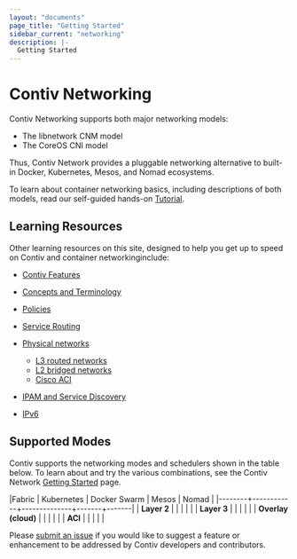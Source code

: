 ```yaml
---
layout: "documents"
page_title: "Getting Started"
sidebar_current: "networking"
description: |-
  Getting Started
---
```


# Contiv Networking

Contiv Networking supports both major networking models:

- The libnetwork CNM model 
- The CoreOS CNI model

Thus, Contiv Network provides a pluggable networking alternative to built-in Docker, Kubernetes,
Mesos, and Nomad ecosystems.

To learn about container networking basics, including descriptions of both models, 
read our self-guided hands-on [Tutorial](/documents/tutorials/container-101.html).

## Learning Resources
Other learning resources on this site, designed to help you get up to speed on Contiv and container networkinginclude:

- [Contiv Features](/documents/networking/features.html)
- [Concepts and Terminology](/documents/networking/concepts.html)
- [Policies](/documents/networking/policies.html)
- [Service Routing](/documents/networking/services.html)
- [Physical networks](/documents/networking/physical-networks.html)
    - [L3 routed networks](/documents/networking/bgp.html)
    - [L2 bridged networks](/documents/networking/l2-vlan.html)
    - [Cisco ACI](/documents/networking/l2-vlan.html)

- [IPAM and Service Discovery](/documents/networking/ipam.html)
- [IPv6](/documents/networking/ipv6.html)

## Supported Modes

Contiv supports the networking modes and schedulers shown in the table below. To learn about and try the various combinations, see the Contiv Network [Getting Started](/documents/gettingStarted/networking/index.html) page.

|Fabric  | Kubernetes | Docker Swarm | Mesos | Nomad |
|--------+------------+--------------+-------+-------|
| **Layer 2** | <i class="fa fa-check fa-2x"></i>| <i class="fa fa-check fa-2x"></i> | <i class="fa fa-check fa-2x"></i> | <i class="fa fa-check fa-2x"></i> |
| **Layer 3** | <i class="fa fa-check fa-2x"></i>| <i class="fa fa-check fa-2x"></i> | <i class="fa fa-check fa-2x"></i> | <i class="fa fa-check fa-2x"></i> |
| **Overlay (cloud)** | <i class="fa fa-check fa-2x"></i>| <i class="fa fa-check fa-2x"></i> | <i class="fa fa-check fa-2x"></i> | <i class="fa fa-check fa-2x"></i> |
| **ACI**     | <i class="fa fa-check fa-2x"></i>| <i class="fa fa-check fa-2x"></i> | <i class="fa fa-check fa-2x"></i> | <i class="fa fa-check fa-2x"></i> |

Please [submit an issue](https://github.com/contiv/netplugin/issues) if you
would like to suggest a feature or enhancement to be addressed by Contiv developers and contributors.

